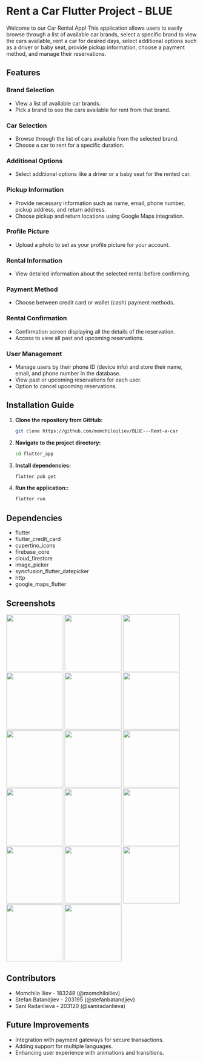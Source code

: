 # Rent a Car Flutter Project - BLUE

Welcome to our Car Rental App! This application allows users to easily browse through a list of available car brands, select a specific brand to view the cars available, rent a car for desired days, select additional options such as a driver or baby seat, provide pickup information, choose a payment method, and manage their reservations.

## Features
### Brand Selection

- View a list of available car brands.
- Pick a brand to see the cars available for rent from that brand.

### Car Selection

- Browse through the list of cars available from the selected brand.
- Choose a car to rent for a specific duration.

### Additional Options

- Select additional options like a driver or a baby seat for the rented car.

### Pickup Information

- Provide necessary information such as name, email, phone number, pickup address, and return address.
- Choose pickup and return locations using Google Maps integration.

### Profile Picture

- Upload a photo to set as your profile picture for your account.

### Rental Information

- View detailed information about the selected rental before confirming.

### Payment Method

- Choose between credit card or wallet (cash) payment methods.

### Rental Confirmation

- Confirmation screen displaying all the details of the reservation.
- Access to view all past and upcoming reservations.

### User Management

- Manage users by their phone ID (device info) and store their name, email, and phone number in the database.
- View past or upcoming reservations for each user.
- Option to cancel upcoming reservations.

## Installation Guide
1. **Clone the repository from GitHub:**
   ```bash
   git clone https://github.com/momchiloiliev/BLUE---Rent-a-car
2. **Navigate to the project directory:**
   ```bash
   cd flutter_app
3. **Install dependencies:**
   ```bash
   flutter pub get
4. **Run the application::**
   ```bash
   flutter run

## Dependencies
- flutter
- flutter_credit_card
- cupertino_icons
- firebase_core
- cloud_firestore
- image_picker
- syncfusion_flutter_datepicker
- http
- google_maps_flutter

## Screenshots

<img src="https://github.com/momchiloiliev/BLUE---Rent-a-car/assets/72051355/5074b92c-debf-4f29-9a39-1c0605e6f895" width="150px">
<img src="https://github.com/momchiloiliev/BLUE---Rent-a-car/assets/72051355/4a5d6501-428c-4640-a20b-4d09783350c9" width="150px">
<img src="https://github.com/momchiloiliev/BLUE---Rent-a-car/assets/72051355/48cba28f-f9cd-47f1-92e1-5caabc482557" width="150px">
<img src="https://github.com/momchiloiliev/BLUE---Rent-a-car/assets/72051355/08d336ed-5fa3-49b5-94eb-7dd2df8f80e9" width="150px">
<img src="https://github.com/momchiloiliev/BLUE---Rent-a-car/assets/72051355/ed9b7d25-4c1b-4bcb-94d6-5f5a286dff81" width="150px">
<img src="https://github.com/momchiloiliev/BLUE---Rent-a-car/assets/72051355/c88f2154-60e9-42cb-a9ed-31f6c063a248" width="150px">
<img src="https://github.com/momchiloiliev/BLUE---Rent-a-car/assets/72051355/b7176159-a316-4e44-9e1b-d674e493fb53" width="150px">
<img src="https://github.com/momchiloiliev/BLUE---Rent-a-car/assets/72051355/7f7c21b3-b969-4793-b8e0-fccaef3de685" width="150px">
<img src="https://github.com/momchiloiliev/BLUE---Rent-a-car/assets/72051355/d17c6356-373c-4969-9746-92abbeb618ca" width="150px">
<img src="https://github.com/momchiloiliev/BLUE---Rent-a-car/assets/72051355/1d660083-2e6e-448c-bfc4-eb2154a3e5a8" width="150px">
<img src="https://github.com/momchiloiliev/BLUE---Rent-a-car/assets/72051355/8d8f9aca-3bb4-4d14-82b5-71fbbfb5f8e8" width="150px">
<img src="https://github.com/momchiloiliev/BLUE---Rent-a-car/assets/72051355/0cb84e4b-9b04-4361-8c59-35fb5188ca75" width="150px">
<img src="https://github.com/momchiloiliev/BLUE---Rent-a-car/assets/72051355/fb5a575e-f8b6-4f98-8541-26624bc045b8" width="150px">
<img src="https://github.com/momchiloiliev/BLUE---Rent-a-car/assets/72051355/20a3c011-40e0-4115-b9c8-1c65fe96b7ce" width="150px">
<img src="https://github.com/momchiloiliev/BLUE---Rent-a-car/assets/72051355/9f6bd56f-9b1a-4d92-b2c7-19b67e60e6b0" width="150px">
<img src="https://github.com/momchiloiliev/BLUE---Rent-a-car/assets/72051355/1833f7e7-eb81-461c-a7ef-e397d116a13f" width="150px">
<img src="https://github.com/momchiloiliev/BLUE---Rent-a-car/assets/72051355/29a1b80f-744e-4bd4-a6a4-a307f0b343b7" width="150px">


## Contributors
- Momchilo Iliev - 183248 (@momchiloiliev)
- Stefan Batandjiev - 203195 (@stefanbatandjiev)
- Sani Radanlieva - 203120 (@saniradanlieva)

## Future Improvements
- Integration with payment gateways for secure transactions.
- Adding support for multiple languages.
- Enhancing user experience with animations and transitions.
